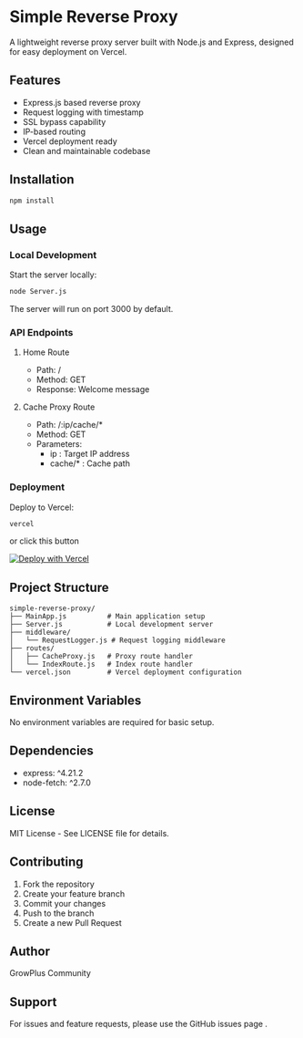 # Simple Reverse Proxy

A lightweight reverse proxy server built with Node.js and Express, designed for easy deployment on Vercel.

## Features

- Express.js based reverse proxy
- Request logging with timestamp
- SSL bypass capability
- IP-based routing
- Vercel deployment ready
- Clean and maintainable codebase

## Installation

```bash
npm install
```

## Usage

### Local Development

Start the server locally:

```bash
node Server.js
 ```

The server will run on port 3000 by default.

### API Endpoints
1. Home Route
   
   - Path: /
   - Method: GET
   - Response: Welcome message

2. Cache Proxy Route
   
   - Path: /:ip/cache/*
   - Method: GET
   - Parameters:
     - ip : Target IP address
     - cache/* : Cache path

### Deployment
Deploy to Vercel:

```bash
vercel
```

or click this button

[![Deploy with Vercel](https://vercel.com/button)](https://vercel.com/new/clone?repository-url=https://github.com/GTPSHAX/simple-reverse-proxy)

## Project Structure

```plaintext
simple-reverse-proxy/
├── MainApp.js          # Main application setup
├── Server.js           # Local development server
├── middleware/
│   └── RequestLogger.js # Request logging middleware
├── routes/
│   ├── CacheProxy.js   # Proxy route handler
│   └── IndexRoute.js   # Index route handler
└── vercel.json         # Vercel deployment configuration
```

## Environment Variables

No environment variables are required for basic setup.

## Dependencies

- express: ^4.21.2
- node-fetch: ^2.7.0

## License

MIT License - See LICENSE file for details.

## Contributing

1. Fork the repository
2. Create your feature branch
3. Commit your changes
4. Push to the branch
5. Create a new Pull Request

## Author

GrowPlus Community

## Support

For issues and feature requests, please use the GitHub issues page .